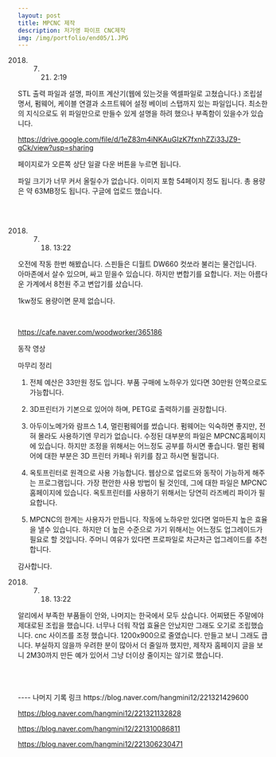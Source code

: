 ```yaml
---
layout: post
title: MPCNC 제작
description: 저가영 파이프 CNC제작
img: /img/portfolio/end05/1.JPG
---
```


2018. 7. 21. 2:19


STL 출력 파일과 설명, 
파이프 계산기(웹에 있는것을 엑셀파일로 고쳤습니다.)
조립설명서, 
펌웨어, 케이블 연결과 소프트웨어 설정 
베이비 스탭까지 있는 파일입니다. 
최소한의 지식으로도 위 파일만으로 만들수 있게 설명을 하려 했으나
 부족함이 있을수가 있습니다.

https://drive.google.com/file/d/1eZ83m4iNKAuGIzK7fxnhZZi33JZ9-gCk/view?usp=sharing



페이지로가 오른쪽 상단 일괄 다운 버튼을 누르면 됩니다.

파일 크기가 너무 커서 올릴수가 없습니다. 이미지 포함 54페이지 정도 됩니다. 총 용량은 약 63MB정도 됩니다. 구글에 업로드 했습니다. 


<div class="img_row">
<img class="col two" src="{{ site.baseurl }} /img/portfolio/end05/1.jpg" alt="" title="example image"/>

		
<img class="col one" src="{{ site.baseurl }} /img/portfolio/end05/Capture.jpg" alt="" title="example image"/>

		
</div>

<br/>

2018. 7. 18. 13:22

오전에 작동 한번 해봤습니다. 스핀들은 디월트 DW660 컷쏘라 불리는 물건입니다.  
아마존에서 살수 있으며, 싸고 믿을수 있습니다. 하지만 변합기를 요합니다. 
저는 아름다운 가계에서 8천원 주고 변압기를 샀습니다.

 1kw정도 용량이면 문제 없습니다. 


<div class="img_row">
<img class="col one" src="{{ site.baseurl }} /img/portfolio/end05/2.jpg" alt="" title="example image"/>
<img class="col one" src="{{ site.baseurl }} /img/portfolio/end05/3.jpg" alt="" title="example image"/>
<img class="col one" src="{{ site.baseurl }} /img/portfolio/end05/4.jpg" alt="" title="example image"/>

		
</div>

 https://cafe.naver.com/woodworker/365186
<div class="col three caption">
동작 영상


마무리 정리 

1. 전체 예산은 33만원 정도 입니다. 부품 구매에 노하우가 있다면 30만원 안쪽으로도 가능합니다. 

2. 3D프린터가 기본으로 있어야 하며, PETG로 출력하기를 권장합니다. 

3. 아두이노메가와 람프스 1.4, 멀린펌웨어를 썼습니다. 펌웨어는 익숙하면 좋지만, 전혀 몰라도 사용하기엔 무리가 없습니다. 수정된 대부분의 파일은 MPCNC홈페이지에 있습니다. 하지만 조정을 위해서는 어느정도 공부를 하시면 좋습니다. 멀린 펌웨어에 대한 부분은 3D 프린터 카페나 위키를 참고 하시면 될껍니다. 

4. 옥토프린터로 원격으로 사용 가능합니다. 웹상으로 업로드와 동작이 가능하게 해주는 프로그램입니다. 가장 편안한 사용 방법이 될 것인데, 그에 대한 파일은 MPCNC 홈페이지에 있습니다. 옥토프린터를 사용하기 위해서는 당연히 라즈베리 파이가 필요합니다.

5. MPCNC의 한계는 사용자가 만듭니다. 작동에 노하우만 있다면 얼마든지 높은 효율을 낼수 있습니다. 하지만 더 높은 수준으로 가기 위해서는 어느정도 업그레이드가 필요로 할 것입니다. 주머니 여유가 있다면 프로파일로 차근차근 업그레이드를 추천합니다. 


감사합니다. 



 2018. 7. 18. 13:22
   
알리에서 부족한 부품들이 안와, 나머지는 한국에서 모두 샀습니다. 어찌됐든 주말에야 제대로된 조립을 했습니다. 너무나 더워 작업 효율은 안났지만 그래도 오기로 조립했습니다. cnc 사이즈를 조정 했습니다. 1200x900으로 줄였습니다. 만들고 보니 그래도 큽니다. 부실하지 않을까 우려한 분이 많아서 더 줄일까 했지만, 제작자 홈페이지 글을 보니 2M30까지 만든 예가 있어서 그냥 더이상 줄이지는 않기로 했습니다. 

</div>
 
<div class="img_row">
<img class="col one" src="{{ site.baseurl }} /img/portfolio/end05/5.jpg" alt="" title="example image"/>
<img class="col one" src="{{ site.baseurl }} /img/portfolio/end05/6.jpg" alt="" title="example image"/>
<img class="col one" src="{{ site.baseurl }} /img/portfolio/end05/9.jpg" alt="" title="example image"/>

</div>

</div>
 
<div class="img_row">
<img class="col one" src="{{ site.baseurl }} /img/portfolio/end05/10.jpg" alt="" title="example image"/>
<img class="col one" src="{{ site.baseurl }} /img/portfolio/end05/11.jpg" alt="" title="example image"/>
<img class="col one" src="{{ site.baseurl }} /img/portfolio/end05/12.jpg" alt="" title="example image"/>

</div>
</div>
 
<div class="img_row">
<img class="col one" src="{{ site.baseurl }} /img/portfolio/end05/13.jpg" alt="" title="example image"/>
<img class="col one" src="{{ site.baseurl }} /img/portfolio/end05/14.jpg" alt="" title="example image"/>
<img class="col one" src="{{ site.baseurl }} /img/portfolio/end05/15.jpg" alt="" title="example image"/>

</div>
----
나머지 기록 링크 
https://blog.naver.com/hangmini12/221321429600

https://blog.naver.com/hangmini12/221321132828

https://blog.naver.com/hangmini12/221310086811

https://blog.naver.com/hangmini12/221306230471